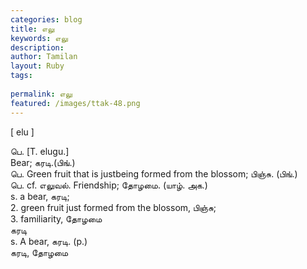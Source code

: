```yaml
---
categories: blog
title: எலு
keywords: எலு
description: 
author: Tamilan
layout: Ruby
tags: 
 
permalink: எலு
featured: /images/ttak-48.png
---
```

  
[ elu ]  
  
பெ. [T. elugu.]  
Bear; கரடி.(பிங்.)  
பெ. Green fruit that is justbeing formed from the blossom; பிஞ்சு. (பிங்.)  
பெ. cf. எலுவல். Friendship; தோழமை. (யாழ். அக.)  
s. a bear, கரடி;  
2. green fruit just formed from the blossom, பிஞ்சு;  
3. familiarity, தோழமை  
கரடி  
s. A bear, கரடி. (p.)  
கரடி, தோழமை